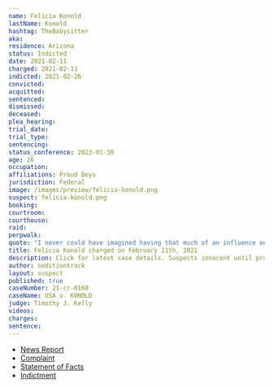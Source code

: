 ```yaml
---
name: Felicia Konold
lastName: Konold
hashtag: TheBabysitter
aka:
residence: Arizona
status: Indicted
date: 2021-02-11
charged: 2021-02-11
indicted: 2021-02-26
convicted:
acquitted:
sentenced:
dismissed:
deceased:
plea_hearing:
trial_date:
trial_type:
sentencing:
status_conference: 2023-01-30
age: 26
occupation:
affiliations: Proud Boys
jurisdiction: Federal
image: /images/preview/felicia-konold.png
suspect: felicia-konold.png
booking:
courtroom:
courthouse:
raid:
perpwalk:
quote: "I never could have imagined having that much of an influence on the events that unfolded today"
title: Felicia Konold charged on February 11th, 2021
description: Click for latest case details. Suspects innocent until proven guilty.
author: seditiontrack
layout: suspect
published: true
caseNumber: 21-cr-0160
caseName: USA v. KONOLD
judge: Timothy J. Kelly
videos:
charges:
sentence:
---
```

- [News Report](https://www.washingtonpost.com/local/legal-issues/kansas-city-proud-boys-charged-capitol-riots/2021/02/11/389d47b6-6c73-11eb-9ead-673168d5b874_story.html)
- [Complaint](https://www.justice.gov/usao-dc/case-multi-defendant/file/1366446/download)
- [Statement of Facts](https://www.justice.gov/usao-dc/case-multi-defendant/file/1366446/download)
- [Indictment](https://www.justice.gov/usao-dc/case-multi-defendant/file/1377826/download)
